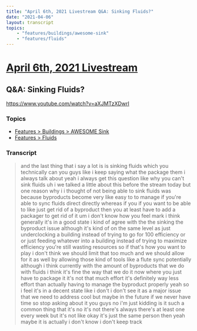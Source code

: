 ```yaml
---
title: "April 6th, 2021 Livestream Q&A: Sinking Fluids?"
date: "2021-04-06"
layout: transcript
topics:
    - "features/buildings/awesome-sink"
    - "features/fluids"
---
```

# [April 6th, 2021 Livestream](../2021-04-06.md)
## Q&A: Sinking Fluids?
https://www.youtube.com/watch?v=aXJMTzXDwrI

### Topics
* [Features > Buildings > AWESOME Sink](../topics/features/buildings/awesome-sink.md)
* [Features > Fluids](../topics/features/fluids.md)

### Transcript

> and the last thing that i say a lot is is sinking fluids which you technically can you guys like i keep saying what the package them i always talk about yeah i always get this question like why you can't sink fluids uh i we talked a little about this before the stream today but one reason why i i thought of not being able to sink fluids was because byproducts become very like easy to to manage if you're able to sync fluids direct directly whereas if you if you want to be able to like just get rid of a byproduct then you at least have to add a packager to get rid of it um i don't know how you feel mark i think generally it's in a good state i kind of agree with the the sinking the byproduct issue although it's kind of on the same level as just underclocking a building instead of trying to go for 100 efficiency or or just feeding whatever into a building instead of trying to maximize efficiency you're still wasting resources so if that's how you want to play i don't think we should limit that too much and we should allow for it as well by allowing those kind of tools like a flute sync potentially although i think currently with the amount of byproducts that we do with fluids i think it's fine the way that we do it now where you just have to package it it's not that much effort it's definitely way less effort than actually having to manage the byproduct properly yeah so i feel it's in a decent state like i don't i don't see it as a major issue that we need to address cool but maybe in the future if we never have time so stop asking about it you guys no i'm just kidding is it such a common thing that it's no it's not there's always there's at least one every week but it's not like okay it's just the same person then yeah maybe it is actually i don't know i don't keep track
